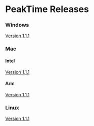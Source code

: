 # PeakTime Releases

### Windows
[Version 1.1.1](https://github.com/procrew-ninja/peak-app-releases/releases/download/v1.1.2/PeakApp-Beta-Setup-1.1.2.exe)

### Mac
#### Intel
[Version 1.1.1](https://github.com/procrew-ninja/peak-app-releases/releases/download/v1.1.2/PeakApp-Beta-1.1.2.dmg)

#### Arm
[Version 1.1.1](https://github.com/procrew-ninja/peak-app-releases/releases/download/v1.1.2/PeakApp-Beta-1.1.2-arm64.dmg)

### Linux
[Version 1.1.1](https://github.com/procrew-ninja/peak-app-releases/releases/download/v1.1.2/PeakApp-Beta-1.1.2.AppImage)
